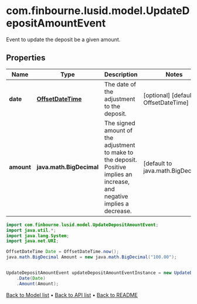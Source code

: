 # com.finbourne.lusid.model.UpdateDepositAmountEvent
Event to update the deposit be a given amount.

## Properties

Name | Type | Description | Notes
------------ | ------------- | ------------- | -------------
**date** | [**OffsetDateTime**](OffsetDateTime.md) | The date of the adjustment to the deposit. | [optional] [default to OffsetDateTime]
**amount** | **java.math.BigDecimal** | The signed amount of the adjustment to make to the deposit. Positive implies an increase, and negative implies a decrease. | [default to java.math.BigDecimal]

```java
import com.finbourne.lusid.model.UpdateDepositAmountEvent;
import java.util.*;
import java.lang.System;
import java.net.URI;

OffsetDateTime Date = OffsetDateTime.now();
java.math.BigDecimal Amount = new java.math.BigDecimal("100.00");


UpdateDepositAmountEvent updateDepositAmountEventInstance = new UpdateDepositAmountEvent()
    .Date(Date)
    .Amount(Amount);
```


[Back to Model list](../README.md#documentation-for-models) &#8226; [Back to API list](../README.md#documentation-for-api-endpoints) &#8226; [Back to README](../README.md)
